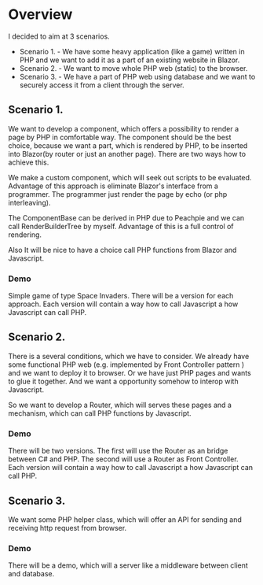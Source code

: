 # Overview

I decided to aim at 3 scenarios.

- Scenario 1. - We have some heavy application (like a game) written in PHP and we want to add it as a part of an existing website in Blazor.
- Scenario 2. - We want to move whole PHP web (static) to the browser. 
- Scenario 3. - We have a part of PHP web using database and we want to securely access it from a client through the server.

## Scenario 1.

We want to develop a component, which offers a possibility to render a page by PHP in comfortable way. The component should be the best choice, because we want a part, which is rendered by PHP, to be inserted into Blazor(by router or just an another page). There are two ways how to achieve this. 

We make a custom component, which will seek out scripts to be evaluated. Advantage of this approach is eliminate Blazor's interface from a programmer. The programmer just render the page by echo (or php interleaving).



The ComponentBase can be derived in PHP due to Peachpie and we can call RenderBuilderTree by myself. Advantage of this is a full control of rendering.



Also It will be nice to have a choice call PHP functions from Blazor and Javascript.

### Demo

Simple game of type Space Invaders. There will be a version for each approach. Each version will contain a way how to call Javascript a how Javascript can call PHP. 

## Scenario 2.

There is a several conditions, which we have to consider. We already have some functional PHP web (e.g. implemented by Front Controller pattern ) and we want to deploy it to browser. Or we have just PHP pages and wants to glue it together. And we want a opportunity somehow to interop with Javascript. 

So we want to develop a Router, which will serves these pages and a mechanism, which can call PHP functions by Javascript.    

### Demo

There will be two versions. The first will use the Router as an bridge between C# and PHP. The second will use a Router as Front Controller. Each version will contain a way how to call Javascript a how Javascript can call PHP. 

## Scenario 3.

We want some PHP helper class, which will offer an API for sending and receiving http request from browser.  

### Demo

There will be a demo, which will a server like a middleware between client and database.
